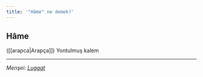 ```yaml
---
title: '"Hâme" ne demek?'
---
```


## Hâme
([[arapca|Arapça]]) Yontulmuş kalem

---
*Menşei: [Luggat](https://www.luggat.com/hame)*